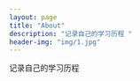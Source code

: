 ```yaml
---
layout: page
title: "About"
description: "记录自己的学习历程 " 
header-img: "img/1.jpg"
---
```


记录自己的学习历程





